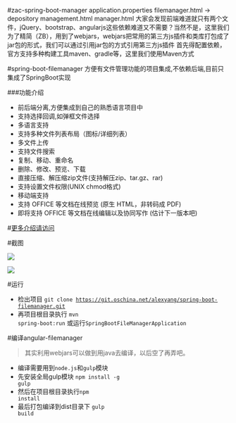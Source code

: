 #zac-spring-boot-manager
application.properties
filemanager.html -> depository
management.html
manager.html
大家会发现前端难道就只有两个文件，jQuery、bootstrap、angularjs这些依赖难道又不需要？当然不是，这里我们为了精简（ZB），用到了webjars，webjars把常用的第三方js插件和类库打包成了jar包的形式，我们可以通过引用jar包的方式引用第三方js插件 首先得配置依赖，官方支持多种构建工具maven、gradle等，这里我们使用Maven方式


#spring-boot-filemanager
方便有文件管理功能的项目集成,不依赖后端,目前只集成了SpringBoot实现

###功能介绍
* 前后端分离,方便集成到自己的熟悉语言项目中
* 支持选择回调,如弹框文件选择
* 多语言支持
* 支持多种文件列表布局（图标/详细列表）
* 多文件上传
* 支持文件搜索
* 复制、移动、重命名
* 删除、修改、预览、下载
* 直接压缩、解压缩zip文件(支持解压zip、tar.gz、rar)
* 支持设置文件权限(UNIX chmod格式)
* 移动端支持
* 支持 OFFICE 等文档在线预览 (原生 HTML，非转码成 PDF)
* 即将支持 OFFICE 等文档在线编辑以及协同写作 (估计下一版本吧)


#[更多介绍请访问](http://shaofan.org/angular-filemanager/)

#截图

<a href="http://alexphoto.b0.upaiyun.com/ghost/angular-filemanager/screenshot.gif" target="_blank"><img src="http://alexphoto.b0.upaiyun.com/ghost/angular-filemanager/screenshot.gif" ></a>


<a href="http://alexphoto.b0.upaiyun.com/ghost/angular-filemanager/screenshot.gif" target="_blank"><img src="http://alexphoto.b0.upaiyun.com/ghost/angular-filemanager/office.gif" ></a>

#运行

* 检出项目 <code class="code-normal">git clone https://git.oschina.net/alexyang/spring-boot-filemanager.git</code>
* 再项目根目录执行 <code class="code-normal">mvn spring-boot:run</code> 或运行<code class="code-normal">SpringBootFileManagerApplication</code>

#编译angular-filemanager

> 其实利用webjars可以做到用java去编译，以后空了再弄吧。

* 编译需要用到<code class="code-normal">node.js</code>和<code class="code-normal">gulp</code>模块
* 先安装全局gulp模块 <code class="code-normal">npm install -g gulp</code>
* 然后在项目根目录执行<code class="code-normal">npm install</code>
* 最后打包编译到dist目录下 <code class="code-normal">gulp build</code>



